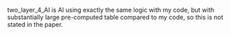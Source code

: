 two_layer_4_AI is AI using exactly the same logic with my code, but with substantially large pre-computed table compared to my code, so this is not stated in the paper.
